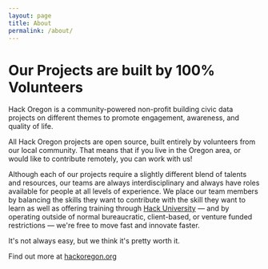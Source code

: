 ```yaml
---
layout: page
title: About
permalink: /about/
---
```


# Our Projects are built by 100% Volunteers

Hack Oregon is a community-powered non-profit building civic data projects on different themes to promote engagement, awareness, and quality of life.

All Hack Oregon projects are open source, built entirely by volunteers from our local community. That means that if you live in the Oregon area, or would like to contribute remotely, you can work with us!

Although each of our projects require a slightly different blend of talents and resources, our teams are always interdisciplinary and always have roles available for people at all levels of experience. We place our team members by balancing the skills they want to contribute with the skill they want to learn as well as offering training through [Hack University](http://www.hackoregon.org/hack-university/) — and by operating outside of normal bureaucratic, client-based, or venture funded restrictions — we're free to move fast and innovate faster.

It's not always easy, but we think it's pretty worth it.

Find out more at [hackoregon.org](http://hackoregon.org)
